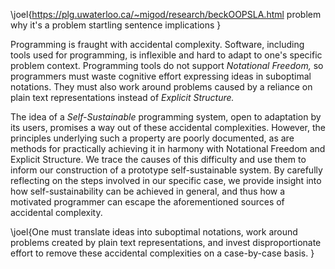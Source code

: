 \joel{https://plg.uwaterloo.ca/~migod/research/beckOOPSLA.html
problem
why it's a problem
startling sentence
implications
}

Programming is fraught with accidental complexity. Software, including tools used for programming, is inflexible and hard to adapt to one's specific problem context. Programming tools do not support *Notational Freedom,* so programmers must waste cognitive effort expressing ideas in suboptimal notations. They must also work around problems caused by a reliance on plain text representations instead of *Explicit Structure.*

The idea of a *Self-Sustainable* programming system, open to adaptation by its users, promises a way out of these accidental complexities. However, the principles underlying such a property are poorly documented, as are methods for practically achieving it in harmony with Notational Freedom and Explicit Structure. We trace the causes of this difficulty and use them to inform our construction of a prototype self-sustainable system. By carefully reflecting on the steps involved in our specific case, we provide insight into how self-sustainability can be achieved in general, and thus how a motivated programmer can escape the aforementioned sources of accidental complexity.

\joel{One must translate ideas into suboptimal notations, work around problems created by plain text representations, and invest disproportionate effort to remove these accidental complexities on a case-by-case basis. }
